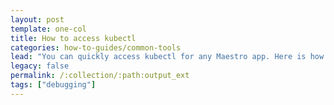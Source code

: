 ```yaml
---
layout: post
template: one-col
title: How to access kubectl
categories: how-to-guides/common-tools
lead: "You can quickly access kubectl for any Maestro app. Here is how to do it."
legacy: false
permalink: /:collection/:path:output_ext
tags: ["debugging"]
---
```


